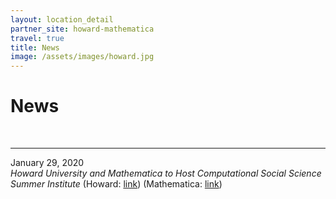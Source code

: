 ```yaml
---
layout: location_detail
partner_site: howard-mathematica
travel: true
title: News
image: /assets/images/howard.jpg
---
```


<h1 class="display-4">News</h1>
<br />

---

January 29, 2020 <br><i>Howard University and Mathematica to Host Computational Social Science Summer Institute</i> 
(Howard: [link](https://newsroom.howard.edu/newsroom/article/11701/howard-university-and-mathematica-host-computational-social-science-summer)) (Mathematica: [link](https://www.mathematica.org/news/howard-university-and-mathematica-to-host-computational-social-science-summer-institute))







